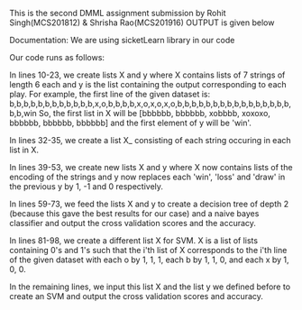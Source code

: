 This is the second DMML assignment submission by Rohit Singh(MCS201812) & Shrisha Rao(MCS201916)
OUTPUT is given below

Documentation:
We are using sicketLearn library in our code

Our code runs as follows:

In lines 10-23, we create lists X and y where X contains lists of 7 strings of length 6 each and y is the list containing the output corresponding to each play.
	For example, the first line of the given dataset is:
	b,b,b,b,b,b,b,b,b,b,b,b,x,o,b,b,b,b,x,o,x,o,x,o,b,b,b,b,b,b,b,b,b,b,b,b,b,b,b,b,b,b,win
	So, the first list in X will be [bbbbbb, bbbbbb, xobbbb, xoxoxo, bbbbbb, bbbbbb, bbbbbb] and the first element of y will be 'win'.

In lines 32-35, we create a list X_ consisting of each string occuring in each list in X.

In lines 39-53, we create new lists X and y where X now contains lists of the encoding of the strings and y now replaces each 'win', 'loss' and 'draw' in the 
	previous y by 1, -1 and 0 respectively.

In lines 59-73, we feed the lists X and y to create a decision tree of depth 2 (because this gave the best results for our case) and a naive bayes classifier and
	output the cross validation scores and the accuracy.

In lines 81-98, we create a different list X for SVM. X is a list of lists containing 0's and 1's such that the i'th list of X corresponds to the i'th line of the
	given dataset with each o by 1, 1, 1, each b by 1, 1, 0, and each x by 1, 0, 0.

In the remaining lines, we input this list X and the list y we defined before to create an SVM and output the cross validation scores and accuracy.


